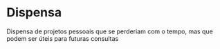 # Dispensa
Dispensa de projetos pessoais que se perderiam com o tempo, mas que podem ser úteis para futuras consultas

